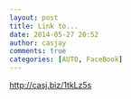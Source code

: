 ```yaml
---
layout: post
title: Link to...
date: 2014-05-27 20:52
author: casjay
comments: true
categories: [AUTO, FaceBook]
---
```


<http://casj.biz/1tkLz5s>  
